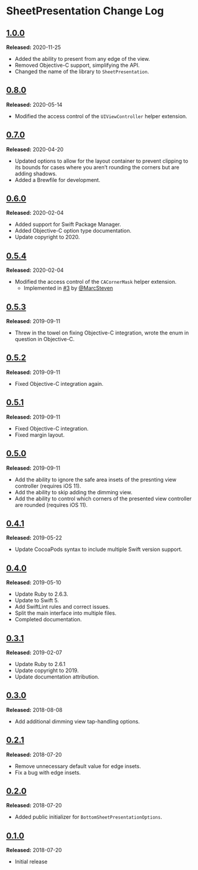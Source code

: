 # SheetPresentation Change Log

## [1.0.0](https://github.com/detroit-labs/SheetPresentation/releases/tag/1.0.0)
**Released:** 2020-11-25
- Added the ability to present from any edge of the view.
- Removed Objective-C support, simplifying the API.
- Changed the name of the library to `SheetPresentation`.

## [0.8.0](https://github.com/detroit-labs/SheetPresentation/releases/tag/0.8.0)
**Released:** 2020-05-14
- Modified the access control of the `UIViewController` helper extension.

## [0.7.0](https://github.com/detroit-labs/SheetPresentation/releases/tag/0.7.0)
**Released:** 2020-04-20
- Updated options to allow for the layout container to prevent clipping to its
  bounds for cases where you aren’t rounding the corners but are adding shadows.
- Added a Brewfile for development.

## [0.6.0](https://github.com/detroit-labs/SheetPresentation/releases/tag/0.6.0)
**Released:** 2020-02-04
- Added support for Swift Package Manager.
- Added Objective-C option type documentation.
- Update copyright to 2020.

## [0.5.4](https://github.com/detroit-labs/SheetPresentation/releases/tag/0.5.4)
**Released:** 2020-02-04
- Modified the access control of the `CACornerMask` helper extension.
  - Implemented in [#3](https://github.com/detroit-labs/BottomSheetPresentation/pull/3) by [@MarcSteven](https://github.com/MarcSteven)

## [0.5.3](https://github.com/detroit-labs/SheetPresentation/releases/tag/0.5.3)
**Released:** 2019-09-11
- Threw in the towel on fixing Objective-C integration, wrote the enum in question in Objective-C.

## [0.5.2](https://github.com/detroit-labs/SheetPresentation/releases/tag/0.5.2)
**Released:** 2019-09-11
- Fixed Objective-C integration again.

## [0.5.1](https://github.com/detroit-labs/SheetPresentation/releases/tag/0.5.1)
**Released:** 2019-09-11
- Fixed Objective-C integration.
- Fixed margin layout.

## [0.5.0](https://github.com/detroit-labs/SheetPresentation/releases/tag/0.5.0)
**Released:** 2019-09-11
- Add the ability to ignore the safe area insets of the presnting view controller (requires iOS 11).
- Add the ability to skip adding the dimming view.
- Add the ability to control which corners of the presented view controller are rounded (requires iOS 11).

## [0.4.1](https://github.com/detroit-labs/SheetPresentation/releases/tag/0.4.1)
**Released:** 2019-05-22
- Update CocoaPods syntax to include multiple Swift version support.

## [0.4.0](https://github.com/detroit-labs/SheetPresentation/releases/tag/0.4.0)
**Released:** 2019-05-10
- Update Ruby to 2.6.3.
- Update to Swift 5.
- Add SwiftLint rules and correct issues.
- Split the main interface into multiple files.
- Completed documentation.

## [0.3.1](https://github.com/detroit-labs/SheetPresentation/releases/tag/0.3.1)
**Released:** 2019-02-07
- Update Ruby to 2.6.1
- Update copyright to 2019.
- Update documentation attribution.

## [0.3.0](https://github.com/detroit-labs/SheetPresentation/releases/tag/0.3.0)
**Released:** 2018-08-08
- Add additional dimming view tap-handling options.

## [0.2.1](https://github.com/detroit-labs/SheetPresentation/releases/tag/0.2.1)
**Released:** 2018-07-20
- Remove unnecessary default value for edge insets.
- Fix a bug with edge insets.

## [0.2.0](https://github.com/detroit-labs/SheetPresentation/releases/tag/0.2.0)
**Released:** 2018-07-20
- Added public initializer for `BottomSheetPresentationOptions`.

## [0.1.0](https://github.com/detroit-labs/SheetPresentation/releases/tag/0.1.0)
**Released:** 2018-07-20
- Initial release
